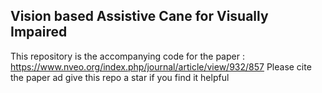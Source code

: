 ## Vision based Assistive Cane for Visually Impaired

This repository is the accompanying code for the paper : https://www.nveo.org/index.php/journal/article/view/932/857
Please cite the paper ad give this repo a star if you find it helpful
